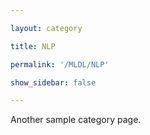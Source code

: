 ```yaml
---

layout: category

title: NLP

permalink: '/MLDL/NLP'

show_sidebar: false

---
```


Another sample category page.
